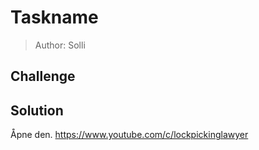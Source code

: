# Taskname
> Author: Solli

## Challenge

## Solution
Åpne den.
https://www.youtube.com/c/lockpickinglawyer